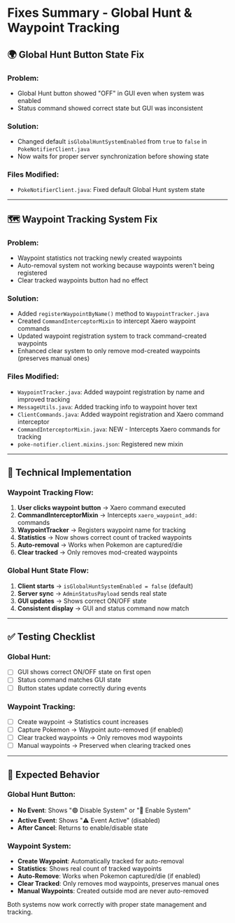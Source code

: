 # Fixes Summary - Global Hunt & Waypoint Tracking

## 🌍 **Global Hunt Button State Fix**

### Problem:
- Global Hunt button showed "OFF" in GUI even when system was enabled
- Status command showed correct state but GUI was inconsistent

### Solution:
- Changed default `isGlobalHuntSystemEnabled` from `true` to `false` in `PokeNotifierClient.java`
- Now waits for proper server synchronization before showing state

### Files Modified:
- `PokeNotifierClient.java`: Fixed default Global Hunt system state

---

## 🗺️ **Waypoint Tracking System Fix**

### Problem:
- Waypoint statistics not tracking newly created waypoints
- Auto-removal system not working because waypoints weren't being registered
- Clear tracked waypoints button had no effect

### Solution:
- Added `registerWaypointByName()` method to `WaypointTracker.java`
- Created `CommandInterceptorMixin` to intercept Xaero waypoint commands
- Updated waypoint registration system to track command-created waypoints
- Enhanced clear system to only remove mod-created waypoints (preserves manual ones)

### Files Modified:
- `WaypointTracker.java`: Added waypoint registration by name and improved tracking
- `MessageUtils.java`: Added tracking info to waypoint hover text
- `ClientCommands.java`: Added waypoint registration and Xaero command interceptor
- `CommandInterceptorMixin.java`: NEW - Intercepts Xaero commands for tracking
- `poke-notifier.client.mixins.json`: Registered new mixin

---

## 🔧 **Technical Implementation**

### Waypoint Tracking Flow:
1. **User clicks waypoint button** → Xaero command executed
2. **CommandInterceptorMixin** → Intercepts `xaero_waypoint_add:` commands
3. **WaypointTracker** → Registers waypoint name for tracking
4. **Statistics** → Now shows correct count of tracked waypoints
5. **Auto-removal** → Works when Pokemon are captured/die
6. **Clear tracked** → Only removes mod-created waypoints

### Global Hunt State Flow:
1. **Client starts** → `isGlobalHuntSystemEnabled = false` (default)
2. **Server sync** → `AdminStatusPayload` sends real state
3. **GUI updates** → Shows correct ON/OFF state
4. **Consistent display** → GUI and status command now match

---

## ✅ **Testing Checklist**

### Global Hunt:
- [ ] GUI shows correct ON/OFF state on first open
- [ ] Status command matches GUI state
- [ ] Button states update correctly during events

### Waypoint Tracking:
- [ ] Create waypoint → Statistics count increases
- [ ] Capture Pokemon → Waypoint auto-removed (if enabled)
- [ ] Clear tracked waypoints → Only removes mod waypoints
- [ ] Manual waypoints → Preserved when clearing tracked ones

---

## 🎯 **Expected Behavior**

### Global Hunt Button:
- **No Event**: Shows "🟢 Disable System" or "🔴 Enable System"
- **Active Event**: Shows "⚠️ Event Active" (disabled)
- **After Cancel**: Returns to enable/disable state

### Waypoint System:
- **Create Waypoint**: Automatically tracked for auto-removal
- **Statistics**: Shows real count of tracked waypoints
- **Auto-Remove**: Works when Pokemon captured/die (if enabled)
- **Clear Tracked**: Only removes mod waypoints, preserves manual ones
- **Manual Waypoints**: Created outside mod are never auto-removed

Both systems now work correctly with proper state management and tracking.